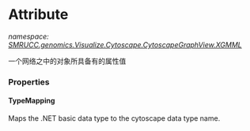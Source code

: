 ﻿# Attribute
_namespace: [SMRUCC.genomics.Visualize.Cytoscape.CytoscapeGraphView.XGMML](./index.md)_

一个网络之中的对象所具备有的属性值




### Properties

#### TypeMapping
Maps the .NET basic data type to the cytoscape data type name.
